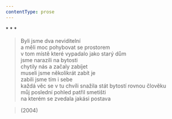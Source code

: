 ```yaml
---
contentType: prose
---
```


\* \* \*

> Byli jsme dva neviditelní  
> a měli moc pohybovat se prostorem  
> v tom místě které vypadalo jako starý dům  
> jsme narazili na bytosti  
> chytily nás a začaly zabíjet  
> museli jsme několikrát zabít je  
> zabili jsme tím i sebe  
> každá věc se v tu chvíli snažila stát bytostí rovnou člověku  
> můj poslední pohled patřil smetišti  
> na kterém se zvedala jakási postava

> (2004)
